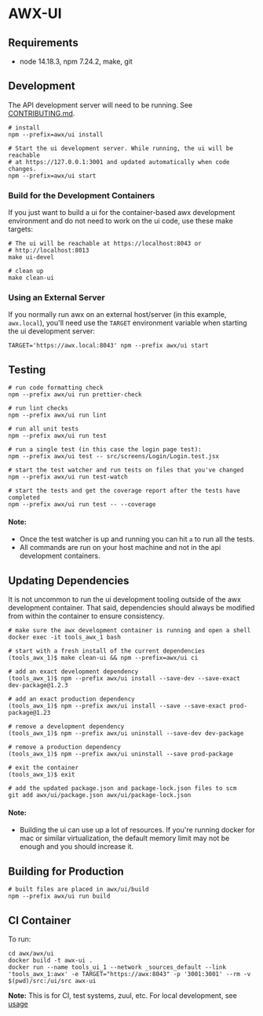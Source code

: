 # AWX-UI

## Requirements
- node 14.18.3, npm 7.24.2, make, git

## Development
The API development server will need to be running. See [CONTRIBUTING.md](../../CONTRIBUTING.md).

```shell
# install
npm --prefix=awx/ui install

# Start the ui development server. While running, the ui will be reachable
# at https://127.0.0.1:3001 and updated automatically when code changes.
npm --prefix=awx/ui start
```

### Build for the Development Containers
If you just want to build a ui for the container-based awx development
environment and do not need to work on the ui code, use these make targets:

```shell
# The ui will be reachable at https://localhost:8043 or
# http://localhost:8013
make ui-devel 

# clean up 
make clean-ui
```

### Using an External Server
If you normally run awx on an external host/server (in this example, `awx.local`),
you'll need use the `TARGET` environment variable when starting the ui development
server:

```shell
TARGET='https://awx.local:8043' npm --prefix awx/ui start
```

## Testing
```shell
# run code formatting check
npm --prefix awx/ui run prettier-check

# run lint checks
npm --prefix awx/ui run lint

# run all unit tests
npm --prefix awx/ui run test

# run a single test (in this case the login page test):
npm --prefix awx/ui test -- src/screens/Login/Login.test.jsx

# start the test watcher and run tests on files that you've changed
npm --prefix awx/ui run test-watch

# start the tests and get the coverage report after the tests have completed
npm --prefix awx/ui run test -- --coverage
```
#### Note:
- Once the test watcher is up and running you can hit `a` to run all the tests.
- All commands are run on your host machine and not in the api development containers.


## Updating Dependencies
It is not uncommon to run the ui development tooling outside of the awx development
container. That said, dependencies should always be modified from within the
container to ensure consistency.

```shell
# make sure the awx development container is running and open a shell
docker exec -it tools_awx_1 bash

# start with a fresh install of the current dependencies
(tools_awx_1)$ make clean-ui && npm --prefix=awx/ui ci

# add an exact development dependency
(tools_awx_1)$ npm --prefix awx/ui install --save-dev --save-exact dev-package@1.2.3

# add an exact production dependency
(tools_awx_1)$ npm --prefix awx/ui install --save --save-exact prod-package@1.23

# remove a development dependency
(tools_awx_1)$ npm --prefix awx/ui uninstall --save-dev dev-package

# remove a production dependency
(tools_awx_1)$ npm --prefix awx/ui uninstall --save prod-package

# exit the container
(tools_awx_1)$ exit

# add the updated package.json and package-lock.json files to scm
git add awx/ui/package.json awx/ui/package-lock.json
```
#### Note:
- Building the ui can use up a lot of resources. If you're running docker for mac or similar
virtualization, the default memory limit may not be enough and you should increase it.

## Building for Production
```shell
# built files are placed in awx/ui/build
npm --prefix awx/ui run build
```

## CI Container

To run:

```shell
cd awx/awx/ui
docker build -t awx-ui .
docker run --name tools_ui_1 --network _sources_default --link 'tools_awx_1:awx' -e TARGET="https://awx:8043" -p '3001:3001' --rm -v $(pwd)/src:/ui/src awx-ui
```

**Note:** This is for CI, test systems, zuul, etc. For local development, see [usage](https://github.com/ansible/awx/blob/devel/awx/ui/README.md#Development)
